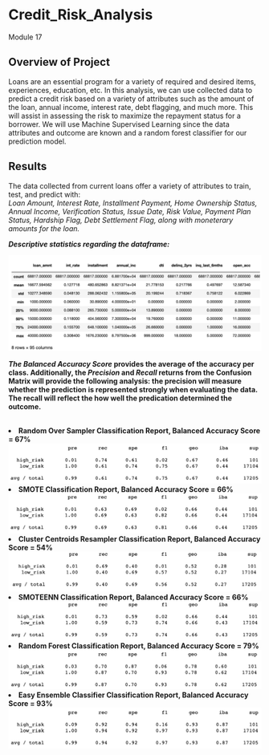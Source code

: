 # Credit_Risk_Analysis
Module 17

## Overview of Project
Loans are an essential program for a variety of required and desired items, experiences, education, etc. In this analysis, we can use collected data to predict a credit risk based on a variety of attributes such as the amount of the loan, annual income, interest rate, debt flagging, and much more. This will assist in assessing the risk to maximize the repayment status for a borrower. We will use Machine Supervised Learning since the data attributes and outcome are known and a random forest classifier for our prediction model. 

## Results
The data collected from current loans offer a variety of attributes to train, test, and predict with:
<br>
<i>Loan Amount, Interest Rate, Installment Payment, Home Ownership Status, Annual Income, Verification Status, Issue Date, Risk Value, Payment Plan Status, Hardship Flag, Debt Settlement Flag, along with moneterary amounts for the loan. </b>

<b>Descriptive statistics regarding the dataframe:</i>

<img src="Images/df.describe.png" alt="df.describe"> 

<br>

<b><i>The Balanced Accuracy Score</i></b> provides the average of the accuracy per class. Additionally, the <b><i>Precision</i></b> and <b><i>Recall</i></b> returns from the  Confusion Matrix will provide the following analysis: the precision will measure whether the prediction is represented strongly when evaluating the data. The recall will reflect the how well the predication determined the outcome.  

<br>
<li><b>Random Over Sampler Classification Report, Balanced Accuracy Score = 67%</b></li>
<img src="Images/ROS_report.png" alt="Random Over Sampler Classification Report">
<br>
<li><b>SMOTE Classification Report, Balanced Accuracy Score = 66%</b></li>
<img src="Images/smote_report.png" alt="SMOTE Classification Report">
<br>
<li><b>Cluster Centroids Resampler Classification Report, Balanced Accuracy Score = 54%</b></li>
<img src="Images/CCR_report.png" alt="Cluster Centroids Resampler Classification Report">
<br>
<li><b>SMOTEENN Classification Report, Balanced Accuracy Score = 66%</b></li>
<img src="Images/smoteenn_report.png" alt="SMOTEENN Classification Report">
<br>
<li><b>Random Forest Classification Report, Balanced Accuracy Score = 79%</b></li>
<img src="Images/RFC_report.png" alt="Random Forest Classifier Classification Report">
<br>
<li><b>Easy Ensemble Classifier Classification Report, Balanced Accuracy Score = 93%</b></li>
<img src="Images/EEC_report.png" alt="Easy Ensemble Classifier Classification Report">

